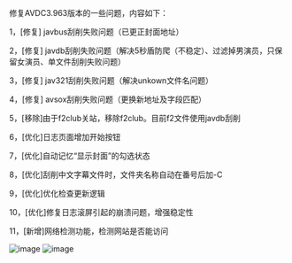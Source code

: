 修复AVDC3.963版本的一些问题，内容如下：

1，[修复] javbus刮削失败问题（已更正封面地址）

2，[修复] javdb刮削失败问题（解决5秒盾防爬（不稳定）、过滤掉男演员，只保留女演员、单文件刮削失败问题）

3，[修复] jav321刮削失败问题（解决unkown文件名问题）

4，[修复] avsox刮削失败问题（更换新地址及字段匹配）

5，[移除]由于f2club关站，移除f2club。目前f2文件使用javdb刮削

6，[优化]日志页面增加开始按钮

7，[优化]自动记忆“显示封面”的勾选状态

8，[优化]刮削中文字幕文件时，文件夹名称自动在番号后加-C

9，[优化]优化检查更新逻辑

10，[优化]修复日志滚屏引起的崩溃问题，增强稳定性

11，[新增]网络检测功能，检测网站是否能访问

![image](https://user-images.githubusercontent.com/24836174/120707179-95d4a880-c4ec-11eb-839a-1a99783e3706.png)
![image](https://user-images.githubusercontent.com/24836174/120707201-9f5e1080-c4ec-11eb-93a0-31afd05083e6.png)
